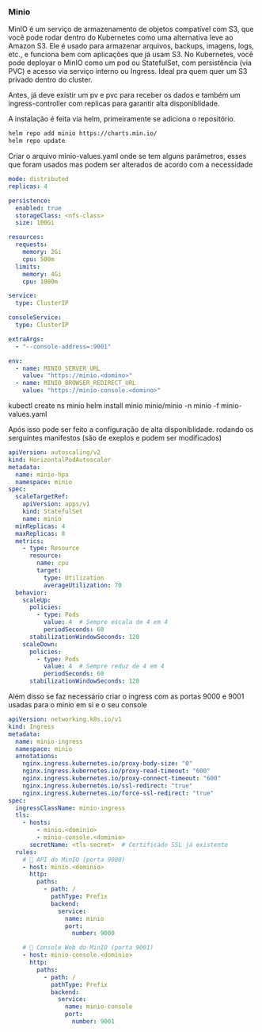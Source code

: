 ### Minio 
MinIO é um serviço de armazenamento de objetos compatível com S3, que você pode rodar dentro do Kubernetes como uma alternativa leve ao Amazon S3.
Ele é usado para armazenar arquivos, backups, imagens, logs, etc., e funciona bem com aplicações que já usam S3.
No Kubernetes, você pode deployar o MinIO como um pod ou StatefulSet, com persistência (via PVC) e acesso via serviço interno ou Ingress.
Ideal pra quem quer um S3 privado dentro do cluster.

Antes, já deve existir um pv e pvc para receber os dados e também um ingress-controller com replicas para garantir alta disponiblidade.

A instalação é feita via helm, primeiramente se adiciona o repositório.

```bash
helm repo add minio https://charts.min.io/
helm repo update
```

Criar o arquivo minio-values.yaml onde se tem alguns parâmetros, esses que foram usados mas podem ser alterados de acordo com a necessidade

```yaml
mode: distributed
replicas: 4

persistence:
  enabled: true
  storageClass: <nfs-class>
  size: 100Gi

resources:
  requests:
    memory: 2Gi
    cpu: 500m
  limits:
    memory: 4Gi
    cpu: 1000m

service:
  type: ClusterIP

consoleService:
  type: ClusterIP

extraArgs:
  - "--console-address=:9001"

env:
  - name: MINIO_SERVER_URL
    value: "https://minio.<domino>"
  - name: MINIO_BROWSER_REDIRECT_URL
    value: "https://minio-console.<domino>"
```

kubectl create ns minio
helm install minio minio/minio -n minio -f minio-values.yaml

Após isso pode ser feito a configuração de alta disponiblidade. rodando os serguintes manifestos (são de exeplos e podem ser modificados)
```yaml
apiVersion: autoscaling/v2
kind: HorizontalPodAutoscaler
metadata:
  name: minio-hpa
  namespace: minio
spec:
  scaleTargetRef:
    apiVersion: apps/v1
    kind: StatefulSet
    name: minio
  minReplicas: 4
  maxReplicas: 8
  metrics:
    - type: Resource
      resource:
        name: cpu
        target:
          type: Utilization
          averageUtilization: 70
  behavior:
    scaleUp:
      policies:
        - type: Pods
          value: 4  # Sempre escala de 4 em 4
          periodSeconds: 60
      stabilizationWindowSeconds: 120
    scaleDown:
      policies:
        - type: Pods
          value: 4  # Sempre reduz de 4 em 4
          periodSeconds: 60
      stabilizationWindowSeconds: 120
```

Além disso se faz necessário criar o ingress com as portas 9000 e 9001 usadas para o minio em si e o seu console

```yaml
apiVersion: networking.k8s.io/v1
kind: Ingress
metadata:
  name: minio-ingress
  namespace: minio
  annotations:
    nginx.ingress.kubernetes.io/proxy-body-size: "0"
    nginx.ingress.kubernetes.io/proxy-read-timeout: "600"
    nginx.ingress.kubernetes.io/proxy-connect-timeout: "600"
    nginx.ingress.kubernetes.io/ssl-redirect: "true"
    nginx.ingress.kubernetes.io/force-ssl-redirect: "true"
spec:
  ingressClassName: minio-ingress
  tls:
    - hosts:
        - minio.<dominio>
        - minio-console.<dominio>
      secretName: <tls-secret>  # Certificado SSL já existente
  rules:
    # 🔹 API do MinIO (porta 9000)
    - host: minio.<dominio>
      http:
        paths:
          - path: /
            pathType: Prefix
            backend:
              service:
                name: minio
                port:
                  number: 9000

    # 🔹 Console Web do MinIO (porta 9001)
    - host: minio-console.<dominio>
      http:
        paths:
          - path: /
            pathType: Prefix
            backend:
              service:
                name: minio-console
                port:
                  number: 9001
```
